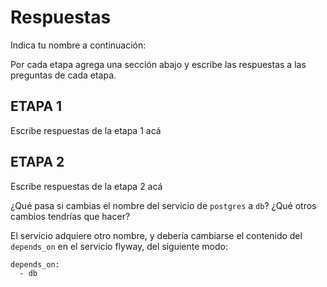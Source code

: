 # Respuestas

Indica tu nombre a continuación: 

Por cada etapa agrega una sección abajo y escribe las respuestas a las preguntas de cada etapa.

## ETAPA 1

Escribe respuestas de la etapa 1 acá

## ETAPA 2

Escribe respuestas de la etapa 2 acá

¿Qué pasa si cambias el nombre del servicio de `postgres` a `db`? ¿Qué otros cambios tendrías que hacer?

El servicio adquiere otro nombre, y debería cambiarse el contenido del `depends_on` en el servicio flyway, del siguiente modo:
```
depends_on:
  - db
```